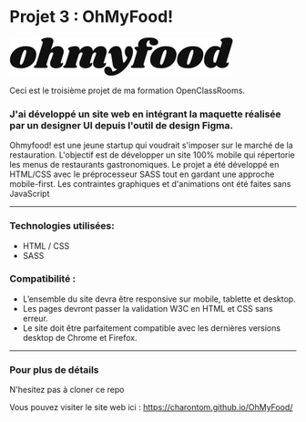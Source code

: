 # Projet 3 : OhMyFood!

![Logo du site](https://github.com/CharonTom/OhMyFood/blob/main/images/ohmyfood%402x.svg)

Ceci est le troisième projet de ma formation OpenClassRooms.

### J'ai développé un site web en intégrant la maquette réalisée par un designer UI depuis l'outil de design Figma.

Ohmyfood! est une jeune startup qui voudrait s'imposer sur le marché de la restauration. L'objectif est de développer un site 100% mobile qui répertorie les menus de restaurants gastronomiques.
Le projet a été développé en HTML/CSS avec le préprocesseur SASS tout en gardant une approche mobile-first. Les contraintes graphiques et d'animations ont été faites sans JavaScript

---

### Technologies utilisées:

- HTML / CSS
- SASS

### Compatibilité :

- L’ensemble du site devra être responsive sur mobile, tablette et desktop.
- Les pages devront passer la validation W3C en HTML et CSS sans erreur.
- Le site doit être parfaitement compatible avec les dernières versions desktop de Chrome et Firefox.

---

### Pour plus de détails

N'hesitez pas à cloner ce repo

Vous pouvez visiter le site web ici : https://charontom.github.io/OhMyFood/
